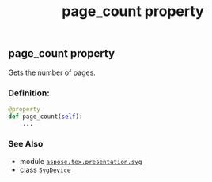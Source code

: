 ﻿---
title: page_count property
second_title: Aspose.TeX for Python via .NET API References
description: 
type: docs
weight: 240
url: /python-net/aspose.tex.presentation.svg/svgdevice/page_count/
is_root: false
---

## page_count property


Gets the number of pages.
### Definition:
```python
@property
def page_count(self):
    ...
```

### See Also
* module [`aspose.tex.presentation.svg`](../../)
* class [`SvgDevice`](/tex/python-net/aspose.tex.presentation.svg/svgdevice)
